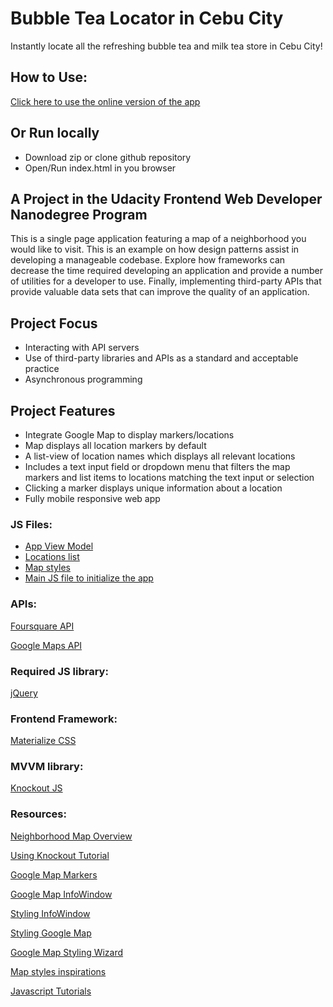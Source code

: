# Bubble Tea Locator in Cebu City
Instantly locate all the refreshing bubble tea and milk tea store in Cebu City!

## How to Use:

[Click here to use the online version of the app](https://byrnecode.github.io/fend-neighborhood-map/index.html)

## Or Run locally
- Download zip or clone github repository
- Open/Run index.html in you browser

## A Project in the Udacity Frontend Web Developer Nanodegree Program
This is a single page application featuring a map of a neighborhood you would like to visit. This is an example on how design patterns assist in developing a manageable codebase. Explore how frameworks can decrease the time required developing an application and provide a number of utilities for a developer to use. Finally, implementing third-party APIs that provide valuable data sets that can improve the quality of an application.

## Project Focus
- Interacting with API servers
- Use of third-party libraries and APIs as a standard and acceptable practice
- Asynchronous programming

## Project Features
- Integrate Google Map to display markers/locations
- Map displays all location markers by default
- A list-view of location names which displays all relevant locations
- Includes a text input field or dropdown menu that filters the map markers and list items to locations matching the text input or selection
- Clicking a marker displays unique information about a location
- Fully mobile responsive web app

### JS Files:
- [App View Model](https://github.com/byrnecode/fend-neighborhood-map/blob/master/js/viewModel.js)
- [Locations list](https://github.com/byrnecode/fend-neighborhood-map/blob/master/js/locations.js)
- [Map styles](https://github.com/byrnecode/fend-neighborhood-map/blob/master/js/map-styles.js)
- [Main JS file to initialize the app](https://github.com/byrnecode/fend-neighborhood-map/blob/master/js/main.js)

### APIs:

[Foursquare API](https://developer.foursquare.com/)

[Google Maps API](https://developers.google.com/maps/documentation/)

### Required JS library:

[jQuery](https://jquery.com/)

### Frontend Framework:

[Materialize CSS](http://materializecss.com/)

### MVVM library:

[Knockout JS](http://knockoutjs.com/index.html)

### Resources:

[Neighborhood Map Overview](https://github.com/udacity/fend-office-hours/tree/master/Javascript%20Design%20Patterns/P5%20Project%20Overview)

[Using Knockout Tutorial](http://learn.knockoutjs.com/)

[Google Map Markers](https://developers.google.com/maps/documentation/javascript/markers)

[Google Map InfoWindow](https://developers.google.com/maps/documentation/javascript/infowindows)

[Styling InfoWindow](https://developers.google.com/maps/documentation/javascript/infowindows)

[Styling Google Map](https://developers.google.com/maps/documentation/javascript/styling)

[Google Map Styling Wizard](https://mapstyle.withgoogle.com/)

[Map styles inspirations](https://snazzymaps.com/)

[Javascript Tutorials](https://developer.mozilla.org/bm/docs/Web/JavaScript)